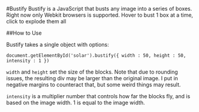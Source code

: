 #Bustify
Bustify is a JavaScript that busts any image into a series of boxes. Right now only Webkit browsers is supported. Hover to bust 1 box at a time, click to explode them all

##How to Use

Bustify takes a single object with options:

`document.getElementById('solar').bustify({
    width : 50,
    height : 50,
    intensity : 1
})`

`width` and `height` set the size of the blocks. Note that due to rounding issues, the resulting div may be larger than the original image. I put in negative margins to counteract that, but some weird things may result.

`intensity` is a multiplier number that controls how far the blocks fly, and is based on the image width. 1 is equal to the image width.